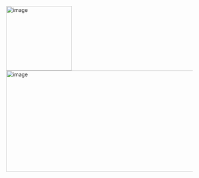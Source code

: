 <img width="177" height="175" alt="image" src="https://github.com/user-attachments/assets/85dc70e3-47d7-47c6-884e-c7f596bccd43" />
<img width="591" height="275" alt="image" src="https://github.com/user-attachments/assets/247c5e26-4f6a-4279-8a2f-feb296f483c1" />
